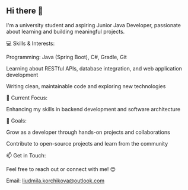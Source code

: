 ## Hi there 👋
I'm a university student and aspiring Junior Java Developer, passionate about learning and building meaningful projects.


💻 Skills & Interests:

Programming: Java (Spring Boot), C#, Gradle, Git

Learning about RESTful APIs, database integration, and web application development

Writing clean, maintainable code and exploring new technologies


🚀 Current Focus:

Enhancing my skills in backend development and software architecture


🌱 Goals:

Grow as a developer through hands-on projects and collaborations

Contribute to open-source projects and learn from the community


📫 Get in Touch:

Feel free to reach out or connect with me! 😊

Email: liudmila.korchikova@outlook.com

<!--
**LiudmilaKorchikova/LiudmilaKorchikova** is a ✨ _special_ ✨ repository because its `README.md` (this file) appears on your GitHub profile.

Here are some ideas to get you started:

- 🔭 I’m currently working on ...
- 🌱 I’m currently learning ...
- 👯 I’m looking to collaborate on ...
- 🤔 I’m looking for help with ...
- 💬 Ask me about ...
- 📫 How to reach me: ...
- 😄 Pronouns: ...
- ⚡ Fun fact: ...
-->
